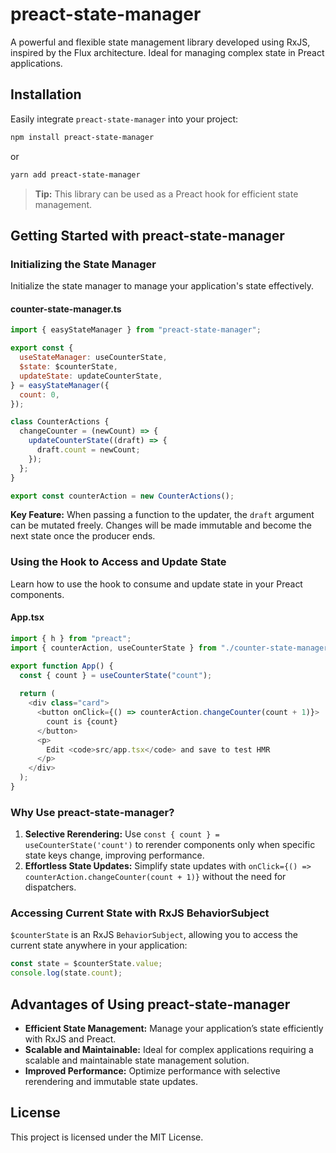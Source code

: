 # preact-state-manager

A powerful and flexible state management library developed using RxJS, inspired by the Flux architecture. Ideal for managing complex state in Preact applications.

## Installation

Easily integrate `preact-state-manager` into your project:

```sh
npm install preact-state-manager
```

or

```sh
yarn add preact-state-manager
```

> **Tip:** This library can be used as a Preact hook for efficient state management.

## Getting Started with preact-state-manager

### Initializing the State Manager

Initialize the state manager to manage your application's state effectively.

#### counter-state-manager.ts

```javascript
import { easyStateManager } from "preact-state-manager";

export const {
  useStateManager: useCounterState,
  $state: $counterState,
  updateState: updateCounterState,
} = easyStateManager({
  count: 0,
});

class CounterActions {
  changeCounter = (newCount) => {
    updateCounterState((draft) => {
      draft.count = newCount;
    });
  };
}

export const counterAction = new CounterActions();
```

**Key Feature:** When passing a function to the updater, the `draft` argument can be mutated freely. Changes will be made immutable and become the next state once the producer ends.

### Using the Hook to Access and Update State

Learn how to use the hook to consume and update state in your Preact components.

#### App.tsx

```javascript
import { h } from "preact";
import { counterAction, useCounterState } from "./counter-state-manager";

export function App() {
  const { count } = useCounterState("count");
  
  return (
    <div class="card">
      <button onClick={() => counterAction.changeCounter(count + 1)}>
        count is {count}
      </button>
      <p>
        Edit <code>src/app.tsx</code> and save to test HMR
      </p>
    </div>
  );
}
```

### Why Use preact-state-manager?

1. **Selective Rerendering:** Use `const { count } = useCounterState('count')` to rerender components only when specific state keys change, improving performance.
2. **Effortless State Updates:** Simplify state updates with `onClick={() => counterAction.changeCounter(count + 1)}` without the need for dispatchers.

### Accessing Current State with RxJS BehaviorSubject

`$counterState` is an RxJS `BehaviorSubject`, allowing you to access the current state anywhere in your application:

```javascript
const state = $counterState.value; 
console.log(state.count);
```

## Advantages of Using preact-state-manager

- **Efficient State Management:** Manage your application’s state efficiently with RxJS and Preact.
- **Scalable and Maintainable:** Ideal for complex applications requiring a scalable and maintainable state management solution.
- **Improved Performance:** Optimize performance with selective rerendering and immutable state updates.

## License

This project is licensed under the MIT License.
